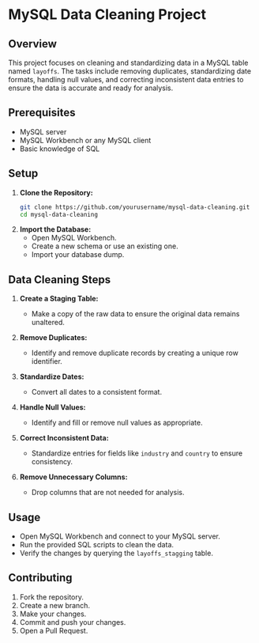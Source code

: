 # MySQL Data Cleaning Project

## Overview
This project focuses on cleaning and standardizing data in a MySQL table named `layoffs`. The tasks include removing duplicates, standardizing date formats, handling null values, and correcting inconsistent data entries to ensure the data is accurate and ready for analysis.

## Prerequisites
- MySQL server
- MySQL Workbench or any MySQL client
- Basic knowledge of SQL

## Setup
1. **Clone the Repository:**
    ```bash
    git clone https://github.com/yourusername/mysql-data-cleaning.git
    cd mysql-data-cleaning
    ```
2. **Import the Database:**
    - Open MySQL Workbench.
    - Create a new schema or use an existing one.
    - Import your database dump.

## Data Cleaning Steps
1. **Create a Staging Table:**
   - Make a copy of the raw data to ensure the original data remains unaltered.

2. **Remove Duplicates:**
   - Identify and remove duplicate records by creating a unique row identifier.

3. **Standardize Dates:**
   - Convert all dates to a consistent format.

4. **Handle Null Values:**
   - Identify and fill or remove null values as appropriate.

5. **Correct Inconsistent Data:**
   - Standardize entries for fields like `industry` and `country` to ensure consistency.

6. **Remove Unnecessary Columns:**
   - Drop columns that are not needed for analysis.

## Usage
- Open MySQL Workbench and connect to your MySQL server.
- Run the provided SQL scripts to clean the data.
- Verify the changes by querying the `layoffs_stagging` table.

## Contributing
1. Fork the repository.
2. Create a new branch.
3. Make your changes.
4. Commit and push your changes.
5. Open a Pull Request.

